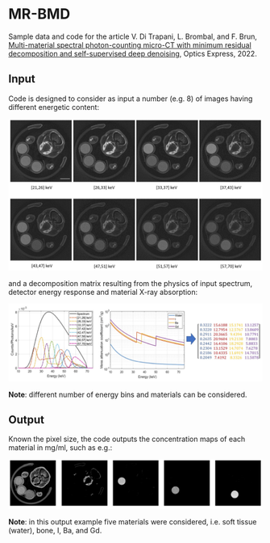 # MR-BMD
Sample data and code for the article V. Di Trapani, L. Brombal, and F. Brun, [Multi-material spectral photon-counting micro-CT with minimum residual decomposition and self-supervised deep denoising](https://doi.org/10.1364/OE.471439), Optics Express, 2022.

## Input

Code is designed to consider as input a number (e.g. 8) of images having different energetic content:

![](/doc/Figure1.jpg)

and a decomposition matrix resulting from the physics of input spectrum, detector energy response and material X-ray absorption:

![](/doc/Figure2.jpg)

**Note**: different number of energy bins and materials can be considered.

## Output

Known the pixel size, the code outputs the concentration maps of each material in mg/ml, such as e.g.:

![](/doc/Figure3.jpg)

**Note**: in this output example five materials were considered, i.e. soft tissue (water), bone, I, Ba, and Gd. 
